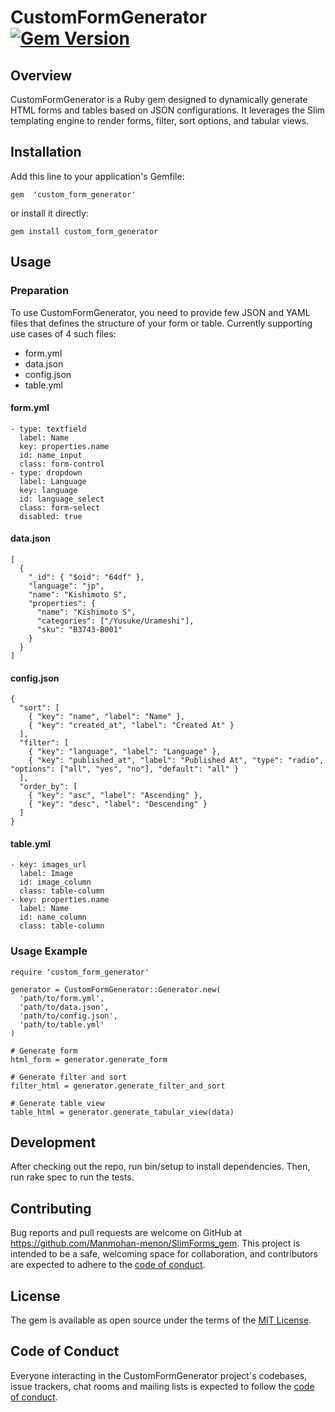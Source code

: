 # CustomFormGenerator [![Gem Version](https://badge.fury.io/rb/custom_form_generator.svg?icon=si:rubygems)](https://badge.fury.io/rb/custom_form_generator)

## Overview

CustomFormGenerator is a Ruby gem designed to dynamically generate HTML forms and tables based on JSON configurations. It leverages the Slim templating engine to render forms, filter, sort options, and tabular views.

## Installation

Add this line to your application's Gemfile:

    gem  'custom_form_generator'
or install it directly:

    gem install custom_form_generator

## Usage

### Preparation

To use CustomFormGenerator, you need to provide few JSON and YAML files that defines the structure of your form or table. Currently supporting use cases of 4 such files:
- form.yml
- data.json
- config.json
- table.yml

#### form.yml
```
- type: textfield
  label: Name
  key: properties.name
  id: name_input
  class: form-control
- type: dropdown
  label: Language
  key: language
  id: language_select
  class: form-select
  disabled: true
```

#### data.json
```
[
  {
    "_id": { "$oid": "64df" },
    "language": "jp",
    "name": "Kishimoto S",
    "properties": {
      "name": "Kishimoto S",
      "categories": ["/Yusuke/Urameshi"],
      "sku": "B3743-B001"
    }
  }
]

```

#### config.json
```
{
  "sort": [
    { "key": "name", "label": "Name" },
    { "key": "created_at", "label": "Created At" }
  ],
  "filter": [
    { "key": "language", "label": "Language" },
    { "key": "published_at", "label": "Published At", "type": "radio", "options": ["all", "yes", "no"], "default": "all" }
  ],
  "order_by": [
    { "key": "asc", "label": "Ascending" },
    { "key": "desc", "label": "Descending" }
  ]
}

```

#### table.yml
```
- key: images_url
  label: Image
  id: image_column
  class: table-column
- key: properties.name
  label: Name
  id: name_column
  class: table-column
```

### Usage Example

```
require 'custom_form_generator'

generator = CustomFormGenerator::Generator.new(
  'path/to/form.yml',
  'path/to/data.json',
  'path/to/config.json',
  'path/to/table.yml'
)

# Generate form
html_form = generator.generate_form

# Generate filter and sort
filter_html = generator.generate_filter_and_sort

# Generate table view
table_html = generator.generate_tabular_view(data)
```

## Development

After checking out the repo, run bin/setup to install dependencies. Then, run rake spec to run the tests.

## Contributing

Bug reports and pull requests are welcome on GitHub at https://github.com/Manmohan-menon/SlimForms_gem. This project is intended to be a safe, welcoming space for collaboration, and contributors are expected to adhere to the [code of conduct](https://github.com/Manmohan-menon/SlimForms_gem/CODE_OF_CONDUCT.md).

## License

The gem is available as open source under the terms of the [MIT License](https://opensource.org/licenses/MIT).

## Code of Conduct

Everyone interacting in the CustomFormGenerator project's codebases, issue trackers, chat rooms and mailing lists is expected to follow the [code of conduct](https://github.com/Manmohan-menon/SlimForms_gem/CODE_OF_CONDUCT.md).
